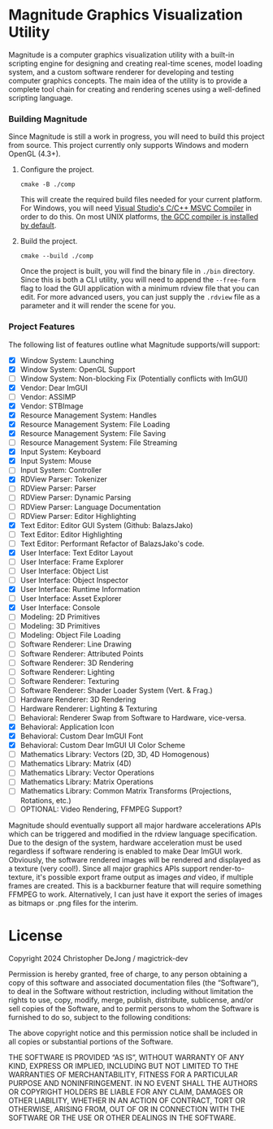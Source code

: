 # Magnitude Graphics Visualization Utility

Magnitude is a computer graphics visualization utility with a built-in scripting
engine for designing and creating real-time scenes, model loading system, and a
custom software renderer for developing and testing computer graphics concepts.
The main idea of the utility is to provide a complete tool chain for creating and
rendering scenes using a well-defined scripting language.

### Building Magnitude

Since Magnitude is still a work in progress, you will need to build this project
from source. This project currently only supports Windows and modern OpenGL (4.3+).

1. Configure the project.

    ```
    cmake -B ./comp
    ```

    This will create the required build files needed for your current platform. For
    Windows, you will need [Visual Studio's C/C++ MSVC Compiler](https://visualstudio.microsoft.com/#vs-section)
    in order to do this. On most UNIX platforms, [the GCC compiler is installed by default](https://gcc.gnu.org/).

2.  Build the project.

    ```
    cmake --build ./comp
    ```

    Once the project is built, you will find the binary file in `./bin` directory.
    Since this is both a CLI utility, you will need to append the `--free-form`
    flag to load the GUI application with a minimum rdview file that you can edit.
    For more advanced users, you can just supply the `.rdview` file as a parameter
    and it will render the scene for you.

### Project Features

The following list of features outline what Magnitude supports/will support:

- [X] Window System: Launching
- [X] Window System: OpenGL Support
- [ ] Window System: Non-blocking Fix (Potentially conflicts with ImGUI)
- [X] Vendor: Dear ImGUI
- [ ] Vendor: ASSIMP
- [X] Vendor: STBImage
- [X] Resource Management System: Handles
- [X] Resource Management System: File Loading
- [X] Resource Management System: File Saving
- [ ] Resource Management System: File Streaming
- [X] Input System: Keyboard
- [X] Input System: Mouse
- [ ] Input System: Controller
- [X] RDView Parser: Tokenizer
- [ ] RDView Parser: Parser
- [ ] RDView Parser: Dynamic Parsing
- [ ] RDView Parser: Language Documentation
- [ ] RDView Parser: Editor Highlighting
- [X] Text Editor: Editor GUI System (Github: BalazsJako)
- [ ] Text Editor: Editor Highlighting
- [ ] Text Editor: Performant Refactor of BalazsJako's code.
- [X] User Interface: Text Editor Layout
- [ ] User Interface: Frame Explorer
- [ ] User Interface: Object List
- [ ] User Interface: Object Inspector
- [X] User Interface: Runtime Information
- [ ] User Interface: Asset Explorer
- [X] User Interface: Console
- [ ] Modeling: 2D Primitives
- [ ] Modeling: 3D Primitives
- [ ] Modeling: Object File Loading
- [ ] Software Renderer: Line Drawing
- [ ] Software Renderer: Attributed Points
- [ ] Software Renderer: 3D Rendering
- [ ] Software Renderer: Lighting
- [ ] Software Renderer: Texturing
- [ ] Software Renderer: Shader Loader System (Vert. & Frag.)
- [ ] Hardware Renderer: 3D Rendering
- [ ] Hardware Renderer: Lighting & Texturing
- [ ] Behavioral: Renderer Swap from Software to Hardware, vice-versa.
- [X] Behavioral: Application Icon
- [X] Behavioral: Custom Dear ImGUI Font
- [X] Behavioral: Custom Dear ImGUI UI Color Scheme
- [ ] Mathematics Library: Vectors (2D, 3D, 4D Homogenous)
- [ ] Mathematics Library: Matrix (4D)
- [ ] Mathematics Library: Vector Operations
- [ ] Mathematics Library: Matrix Operations
- [ ] Mathematics Library: Common Matrix Transforms (Projections, Rotations, etc.)
- [ ] OPTIONAL: Video Rendering, FFMPEG Support?

Magnitude should eventually support all major hardware accelerations APIs which
can be triggered and modified in the rdview language specification. Due to the design
of the system, hardware acceleration must be used regardless if software rendering
is enabled to make Dear ImGUI work. Obviously, the software rendered images will be
rendered and displayed as a texture (very cool!). Since all major graphics APIs support
render-to-texture, it's possible export frame output as images *and* video, if multiple
frames are created. This is a backburner feature that will require something FFMPEG to
work. Alternatively, I can just have it export the series of images as bitmaps or .png
files for the interim.

# License

Copyright 2024 Christopher DeJong / magictrick-dev

Permission is hereby granted, free of charge, to any person obtaining a copy of 
this software and associated documentation files (the “Software”), to deal in 
the Software without restriction, including without limitation the rights to use,
copy, modify, merge, publish, distribute, sublicense, and/or sell copies of the 
Software, and to permit persons to whom the Software is furnished to do so, 
subject to the following conditions:

The above copyright notice and this permission notice shall be included 
in all copies or substantial portions of the Software.

THE SOFTWARE IS PROVIDED “AS IS”, WITHOUT WARRANTY OF ANY KIND, EXPRESS OR IMPLIED, 
INCLUDING BUT NOT LIMITED TO THE WARRANTIES OF MERCHANTABILITY, FITNESS FOR A 
PARTICULAR PURPOSE AND NONINFRINGEMENT. IN NO EVENT SHALL THE AUTHORS OR 
COPYRIGHT HOLDERS BE LIABLE FOR ANY CLAIM, DAMAGES OR OTHER LIABILITY, WHETHER 
IN AN ACTION OF CONTRACT, TORT OR OTHERWISE, ARISING FROM, OUT OF OR IN CONNECTION 
WITH THE SOFTWARE OR THE USE OR OTHER DEALINGS IN THE SOFTWARE.

